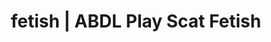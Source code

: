 ---
categories:
- POV Erotica
- Scat Fetish
- Sensual Cosplay
- Ethical Porn
- Gothic Erotica
image: /assets/images/1747714216665.jpg
layout: post
schema:
  description: Premium adult content featuring ABDL Play, Scat Fetish. High-quality
    artwork with provocative themes.
  keywords:
  - NSFW Art
  - Virtual Sex
  - ABDL Play
  - Gothic Erotica
  - Shibari
  - Self-Pleasure
  - Scat Fetish
  name: 1747714216665 | ABDL Play Scat Fetish
  type: VisualArtwork
seo:
  description: Featured content with premium ABDL Play, Scat Fetish. HD images available.
  keywords: ABDL Play, Scat Fetish
  og_image: /assets/images/1747714216665.jpg
  schema_type: VisualArtwork
tags:
- '#fetish'
- ABDL Play
- Scat Fetish
title: fetish | ABDL Play Scat Fetish
---